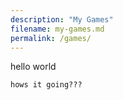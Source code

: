 ```yaml
---
description: "My Games"
filename: my-games.md
permalink: /games/
---
```


hello world

```
hows it going???
```
